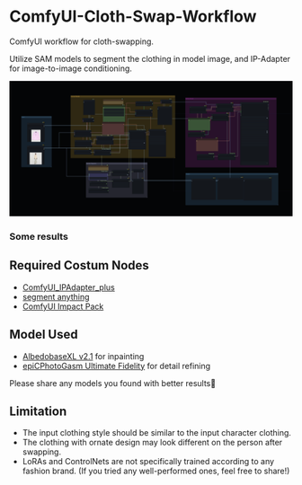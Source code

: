 # ComfyUI-Cloth-Swap-Workflow
ComfyUI workflow for cloth-swapping. 

Utilize SAM models to segment the clothing in model image, and IP-Adapter for image-to-image conditioning.

![Screenshot of overall workflow](./workflow.png)

### Some results


## Required Costum Nodes
- [ComfyUI_IPAdapter_plus](https://github.com/cubiq/ComfyUI_IPAdapter_plus)
- [segment anything](https://github.com/storyicon/comfyui_segment_anything)
- [ComfyUI Impact Pack](https://github.com/ltdrdata/ComfyUI-Impact-Pack)

## Model Used
- [AlbedobaseXL v2.1](https://civitai.com/models/140737/albedobase-xl) for inpainting
- [epiCPhotoGasm Ultimate Fidelity](https://civitai.com/models/132632?modelVersionId=429454) for detail refining

Please share any models you found with better results🤗

## Limitation
- The input clothing style should be similar to the input character clothing.
- The clothing with ornate design may look different on the person after swapping.
- LoRAs and ControlNets are not specifically trained according to any fashion brand. (If you tried any well-performed ones, feel free to share!)

